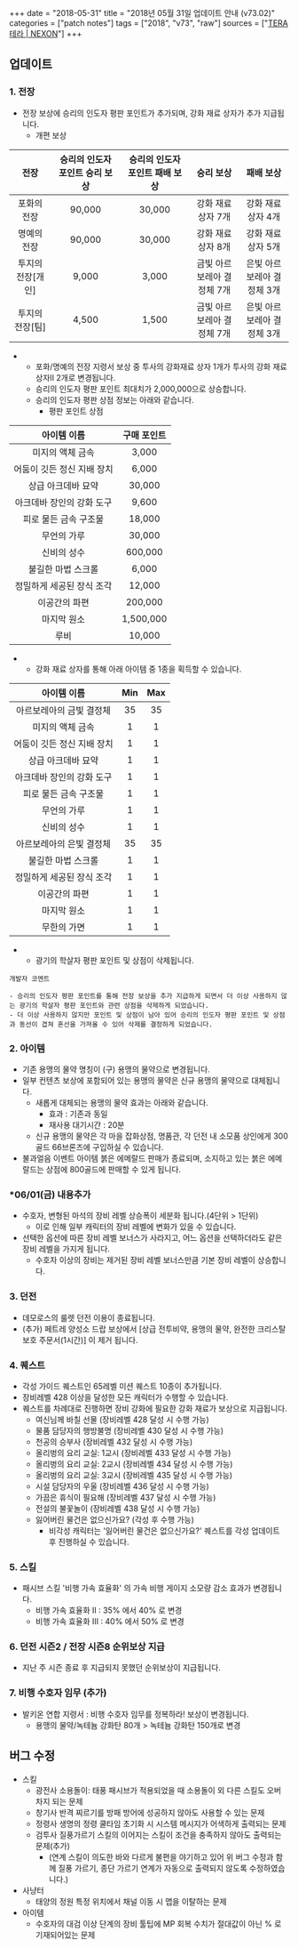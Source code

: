 +++
date = "2018-05-31"
title = "2018년 05월 31일 업데이트 안내 (v73.02)"
categories = ["patch notes"]
tags = ["2018", "v73", "raw"]
sources = ["[TERA 테라 | NEXON](http://tera.nexon.com/news/update/view.aspx?n4articlesn=336)"]
+++

## 업데이트

### **1.** 전장
- 전장 보상에 승리의 인도자 평판 포인트가 추가되며, 강화 재료 상자가 추가 지급됩니다.
  - 개편 보상

| 전장 | 승리의 인도자 포인트 승리 보상 | 승리의 인도자 포인트 패배 보상 | 승리 보상 | 패배 보상 |
| :-: | :-: | :-: | :-: | :-: |
| 포화의 전장 | 90,000 | 30,000 | 강화 재료 상자 7개 | 강화 재료 상자 4개 |
| 명예의 전장 | 90,000 | 30,000 | 강화 재료 상자 8개 | 강화 재료 상자 5개 |
| 투지의 전장[개인] | 9,000 | 3,000 | 금빛 아르보레아 결정체 7개 | 은빛 아르보레아 결정체 3개 | 
| 투지의 전장[팀] | 4,500 | 1,500 | 금빛 아르보레아 결정체 7개 | 은빛 아르보레아 결정체 3개 |

- 
  - 포화/명예의 전장 지령서 보상 중 투사의 강화재료 상자 1개가 투사의 강화 재료 상자II 2개로 변경됩니다.
  - 승리의 인도자 평판 포인트 최대치가 2,000,000으로 상승합니다.
  - 승리의 인도자 평판 상점 정보는 아래와 같습니다.
    - 평판 포인트 상점

| 아이템 이름 | 구매 포인트 |
| :-: | :-: |
| 미지의 액체 금속 | 3,000 |
| 어둠이 깃든 정신 지배 장치 | 6,000 |
| 상급 아크데바 묘약 | 30,000 |
| 아크데바 장인의 강화 도구 | 9,600 |
| 피로 물든 금속 구조물 | 18,000 |
| 무언의 가루 | 30,000 |
| 신비의 성수 | 600,000 |
| 불길한 마법 스크롤 | 6,000 |
| 정밀하게 세공된 장식 조각 | 12,000 |
| 이공간의 파편 | 200,000 |
| 마지막 원소 | 1,500,000 |
| 루비 | 10,000 |

- 
  - 강화 재료 상자를 통해 아래 아이템 중 1종을 획득할 수 있습니다.

| 아이템 이름 | Min | Max |
| :-: | :-: | :-: |
| 아르보레아의 금빛 결정체 | 35 | 35 |
| 미지의 액체 금속 | 1 | 1 |
| 어둠이 깃든 정신 지배 장치 | 1 | 1 |
| 상급 아크데바 묘약 | 1 | 1 |
| 아크데바 장인의 강화 도구 | 1 | 1 |
| 피로 물든 금속 구조물 | 1 | 1 |
| 무언의 가루 | 1 | 1 |
| 신비의 성수 | 1 | 1 |
| 아르보레아의 은빛 결정체 | 35 | 35 |
| 불길한 마법 스크롤 | 1 | 1 |
| 정밀하게 세공된 장식 조각 | 1 | 1 |
| 이공간의 파편 | 1 | 1 |
| 마지막 원소 | 1 | 1 |
| 무한의 가면 | 1 | 1 |

- 
  - 광기의 학살자 평판 포인트 및 상점이 삭제됩니다.

```
개발자 코멘트

- 승리의 인도자 평판 포인트를 통해 전장 보상을 추가 지급하게 되면서 더 이상 사용하지 않는 광기의 학살자 평판 포인트와 관련 상점을 삭제하게 되었습니다. 
- 더 이상 사용하지 않지만 포인트 및 상점이 남아 있어 승리의 인도자 평판 포인트 및 상점과 동선이 겹쳐 혼선을 가져올 수 있어 삭제를 결정하게 되었습니다.
```

### **2.** 아이템
- 기존 용맹의 물약 명칭이 (구) 용맹의 물약으로 변경됩니다.
- 일부 컨텐츠 보상에 포함되어 있는 용맹의 물약은 신규 용맹의 물약으로 대체됩니다.
  - 새롭게 대체되는 용맹의 물약 효과는 아래와 같습니다.
    - 효과 : 기존과 동일
    - 재사용 대기시간 : 20분
  - 신규 용맹의 물약은 각 마을 잡화상점, 명품관, 각 던전 내 소모품 상인에게 300골드 66브론즈에 구입하실 수 있습니다.
- 불과얼음 이벤트 아이템 붉은 에메랄드 판매가 종료되며, 소지하고 있는 붉은 에메랄드는 상점에 800골드에 판매할 수 있게 됩니다.

### *06/01(금) 내용추가
- 수호자, 변형된 마석의 장비 레벨 상승폭이 세분화 됩니다.(4단위 > 1단위)
  - 이로 인해 일부 캐릭터의 장비 레벨에 변화가 있을 수 있습니다.
- 선택한 옵션에 따른 장비 레벨 보너스가 사라지고, 어느 옵션을 선택하더라도 같은 장비 레벨을 가지게 됩니다.
  - 수호자 이상의 장비는 제거된 장비 레벨 보너스만큼 기본 장비 레벨이 상승합니다.

### **3.** 던전
- 데모로스의 룰렛 던전 이용이 종료됩니다.
- (추가) 페트레 양성소 드랍 보상에서 [상급 전투비약, 용맹의 물약, 완전한 크리스탈 보호 주문서(1시간)] 이 제거 됩니다.

### **4.** 퀘스트
- 각성 가이드 퀘스트인 65레벨 미션 퀘스트 10종이 추가됩니다.
- 장비레벨 428 이상을 달성한 모든 캐릭터가 수행할 수 있습니다.
- 퀘스트를 차례대로 진행하면 장비 강화에 필요한 강화 재료가 보상으로 지급됩니다.
  - 여신님께 바칠 선물 (장비레벨 428 달성 시 수행 가능)
  - 물품 담당자의 행방불명 (장비레벨 430 달성 시 수행 가능)
  - 천공의 승부사 (장비레벨 432 달성 시 수행 가능)
  - 올리벙의 요리 교실: 1교시 (장비레벨 433 달성 시 수행 가능)
  - 올리벙의 요리 교실: 2교시 (장비레벨 434 달성 시 수행 가능)
  - 올리벙의 요리 교실: 3교시 (장비레벨 435 달성 시 수행 가능)
  - 시설 담당자의 우울 (장비레벨 436 달성 시 수행 가능)
  - 가끔은 휴식이 필요해 (장비레벨 437 달성 시 수행 가능)
  - 전설의 불꽃놀이 (장비레벨 438 달성 시 수행 가능)
  - 잃어버린 물건은 없으신가요? (각성 후 수행 가능)
    - 비각성 캐릭터는 '잃어버린 물건은 없으신가요?' 퀘스트를 각성 업데이트 후 진행하실 수 있습니다.

### **5.** 스킬
- 패시브 스킬 '비행 가속 효율화' 의 가속 비행 게이지 소모량 감소 효과가 변경됩니다.
  - 비행 가속 효율화 II : 35% 에서 40% 로 변경
  - 비행 가속 효율화 III : 40% 에서 50% 로 변경

### **6.** 던전 시즌2 / 전장 시즌8 순위보상 지급
- 지난 주 시즌 종료 후 지급되지 못했던 순위보상이 지급됩니다.

### **7.** 비행 수호자 임무 (추가)
- 발키온 연합 지령서 : 비행 수호자 임무를 정복하라! 보상이 변경됩니다.
  -  용맹의 물약/녹테늄 강화탄 80개 > 녹테늄 강화탄 150개로 변경

## 버그 수정

- 스킬
  - 광전사 소용돌이: 태풍 패시브가 적용되었을 때 소용돌이 외 다른 스킬도 오버 차지 되는 문제
  - 창기사 반격 찌르기를 방패 방어에 성공하지 않아도 사용할 수 있는 문제
  - 정령사 생명의 정령 쿨타임 초기화 시 시스템 메시지가 어색하게 출력되는 문제
  - 검투사 질풍가르기 스킬의 이어지는 스킬이 조건을 충족하지 않아도 출력되는 문제(추가)
    - (연계 스킬이 의도한 바와 다르게 불편을 야기하고 있어 위 버그 수정과 함께 질풍 가르기, 종단 가르기 연계가 자동으로 출력되지 않도록 수정하였습니다.)
- 사냥터
  - 태양의 정원 특정 위치에서 채널 이동 시 맵을 이탈하는 문제
- 아이템
  - 수호자의 대검 이상 단계의 장비 툴팁에 MP 회복 수치가 절대값이 아닌 % 로 기재되어있는 문제
